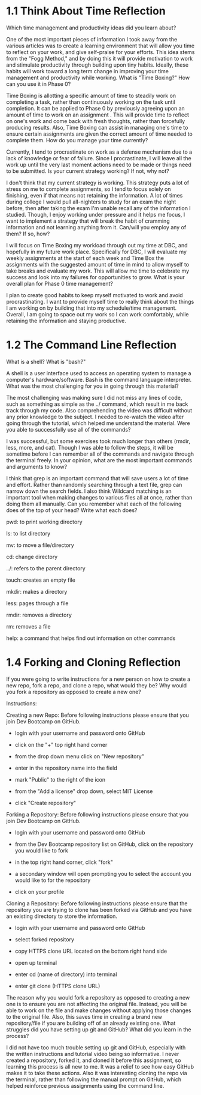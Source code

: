 # 1.1 Think About Time Reflection

Which time management and productivity ideas did you learn about?

One of the most important pieces of information I took away from the various articles was to create a learning environment that will allow you time to reflect on your work, and give self-praise for your efforts. This idea stems from the "Fogg Method," and by doing this it will provide motivation to work and stimulate productivity through building upon tiny habits. Ideally, these habits will work toward a long term change in improving your time management and productivity while working.
What is "Time Boxing?" How can you use it in Phase 0?

Time Boxing is allotting a specific amount of time to steadily work on completing a task, rather than continuously working on the task until completion. It can be applied to Phase 0 by previously agreeing upon an amount of time to work on an assignment . This will provide time to reflect on one's work and come back with fresh thoughts, rather than forcefully producing results. Also, Time Boxing can assist in managing one's time to ensure certain assignments are given the correct amount of time needed to complete them.
How do you manage your time currently?

Currently, I tend to procrastinate on work as a defense mechanism due to a lack of knowledge or fear of failure. Since I procrastinate, I will leave all the work up until the very last moment actions need to be made or things need to be submitted.
Is your current strategy working? If not, why not?

I don't think that my current strategy is working. This strategy puts a lot of stress on me to complete assignments, so I tend to focus solely on finishing, even if that means not retaining the information. A lot of times during college I would pull all-nighters to study for an exam the night before, then after taking the exam I'm unable recall any of the information I studied. Though, I enjoy working under pressure and it helps me focus, I want to implement a strategy that will break the habit of cramming information and not learning anything from it.
Can/will you employ any of them? If so, how?

I will focus on Time Boxing my workload through out my time at DBC, and hopefully in my future work place. Specifically for DBC, I will evaluate my weekly assignments at the start of each week and Time Box the assignments with the suggested amount of time in mind to allow myself to take breaks and evaluate my work. This will allow me time to celebrate my success and look into my failures for opportunities to grow.
What is your overall plan for Phase 0 time management?

I plan to create good habits to keep myself motivated to work and avoid procrastinating. I want to provide myself time to really think about the things I am working on by building that into my schedule/time management. Overall, I am going to space out my work so I can work comfortably, while retaining the information and staying productive.

# 1.2 The Command Line Reflection

What is a shell? What is "bash?"

A shell is a user interface used to access an operating system to manage a computer's hardware/software. Bash is the command language interpreter.
What was the most challenging for you in going through this material?

The most challenging was making sure I did not miss any lines of code, such as something as simple as the ../ command, which result in me back track through my code. Also comprehending the video was difficult without any prior knowledge to the subject. I needed to re-watch the video after going through the tutorial, which helped me understand the material.
Were you able to successfully use all of the commands?

I was successful, but some exercises took much longer than others (rmdir, less, more, and cat). Though I was able to follow the steps, it will be sometime before I can remember all of the commands and navigate through the terminal freely. 
In your opinion, what are the most important commands and arguments to know?

I think that grep is an important command that will save users a lot of time and effort. Rather than randomly searching through a text file, grep can narrow down the search fields. I also think Wildcard matching is an important tool when making changes to various files all at once, rather than doing them all manually.
Can you remember what each of the following does of the top of your head? Write what each does?

pwd: to print working directory

ls: to list directory

mv: to move a file/directory

cd: change directory

../: refers to the parent directory

touch: creates an empty file

mkdir: makes a directory

less: pages through a file

rmdir: removes a directory

rm: removes a file

help: a command that helps find out information on other commands

# 1.4 Forking and Cloning Reflection

If you were going to write instructions for a new person on how to create a new repo, fork a repo, and clone a repo, what would they be? Why would you fork a repository as opposed to create a new one?

Instructions:

Creating a new Repo: Before following instructions please ensure that you join Dev Bootcamp on GitHub.

- login with your username and password onto GitHub

- click on the "+" top right hand corner

- from the drop down menu click on "New repository"

- enter in the repository name into the field

- mark "Public" to the right of the icon

- from the "Add a license" drop down, select MIT License

- click "Create repository"

Forking a Repository: Before following instructions please ensure that you join Dev Bootcamp on GitHub.

- login with your username and password onto GitHub

- from the Dev Bootcamp repository list on GitHub, click on the repository you would like to fork

- in the top right hand corner, click "fork"

- a secondary window will open prompting you to select the account you would like to for the repository

- click on your profile

Cloning a Repository: Before following instructions please ensure that the repository you are trying to clone has been forked via GitHub and you have an existing directory to store the information.

- login with your username and password onto GitHub

- select forked repository

- copy HTTPS clone URL located on the bottom right hand side

- open up terminal 

- enter cd (name of directory) into terminal

- enter git clone (HTTPS clone URL)

The reason why you would fork a repository as opposed to creating a new one is to ensure you are not affecting the original file. Instead, you will be able to work on the file and make changes without applying those changes to the original file. Also, this saves time in creating a brand new repository/file if you are building off of an already existing one.
What struggles did you have setting up git and GitHub? What did you learn in the process?

I did not have too much trouble setting up git and GitHub, especially with the written instructions and tutorial video being so informative. I never created a repository, forked it, and cloned it before this assignment, so learning this process is all new to me. It was a relief to see how easy GitHub makes it to take these actions. Also it was interesting cloning the repo via the terminal, rather than following the manual prompt on GitHub, which helped reinforce previous assignments using the command line.




